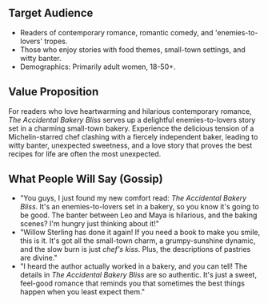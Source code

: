 ## Target Audience

*   Readers of contemporary romance, romantic comedy, and 'enemies-to-lovers' tropes.
*   Those who enjoy stories with food themes, small-town settings, and witty banter.
*   Demographics: Primarily adult women, 18-50+.

## Value Proposition

For readers who love heartwarming and hilarious contemporary romance, *The Accidental Bakery Bliss* serves up a delightful enemies-to-lovers story set in a charming small-town bakery. Experience the delicious tension of a Michelin-starred chef clashing with a fiercely independent baker, leading to witty banter, unexpected sweetness, and a love story that proves the best recipes for life are often the most unexpected.

## What People Will Say (Gossip)

*   "You guys, I just found my new comfort read: *The Accidental Bakery Bliss*. It's an enemies-to-lovers set in a bakery, so you know it's going to be good. The banter between Leo and Maya is hilarious, and the baking scenes? I'm hungry just thinking about it!"
*   "Willow Sterling has done it again! If you need a book to make you smile, this is it. It's got all the small-town charm, a grumpy-sunshine dynamic, and the slow burn is just *chef's kiss*. Plus, the descriptions of pastries are divine."
*   "I heard the author actually worked in a bakery, and you can tell! The details in *The Accidental Bakery Bliss* are so authentic. It's just a sweet, feel-good romance that reminds you that sometimes the best things happen when you least expect them."